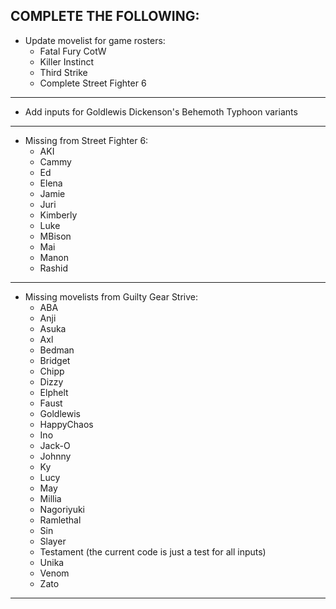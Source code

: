 COMPLETE THE FOLLOWING:
-----------------------------------

- Update movelist for game rosters:
    - Fatal Fury CotW 
    - Killer Instinct 
    - Third Strike
    - Complete Street Fighter 6
-----------------------------------
- Add inputs for Goldlewis Dickenson's Behemoth Typhoon variants
-----------------------------------

- Missing from Street Fighter 6:
    - AKI
    - Cammy
    - Ed
    - Elena
    - Jamie
    - Juri
    - Kimberly
    - Luke
    - MBison
    - Mai
    - Manon
    - Rashid
-----------------------------------

- Missing movelists from Guilty Gear Strive:
    - ABA 
    - Anji 
    - Asuka 
    - Axl 
    - Bedman
    - Bridget
    - Chipp
    - Dizzy
    - Elphelt
    - Faust
    - Goldlewis
    - HappyChaos
    - Ino
    - Jack-O
    - Johnny
    - Ky
    - Lucy
    - May
    - Millia
    - Nagoriyuki
    - Ramlethal
    - Sin
    - Slayer
    - Testament (the current code is just a test for all inputs)
    - Unika
    - Venom
    - Zato
-----------------------------------
